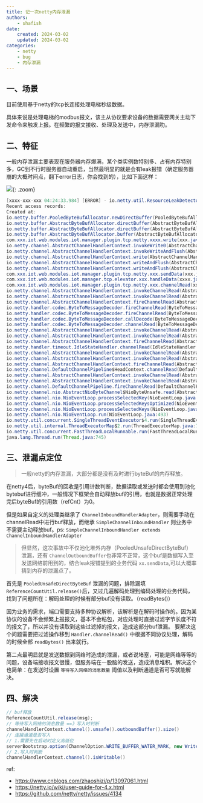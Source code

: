 ```yaml
---
title: 记一次netty内存泄漏
authors:
    - shafish
date:
    created: 2024-03-02
    updated: 2024-03-02
categories:
    - netty
    - bug
    - 内存泄漏
---
```


## 一、场景
目前使用基于netty的tcp长连接处理电梯秒级数据。

具体来说是处理电梯的modbus报文，该主从协议要求设备的数据需要网关主动下发命令来触发上报。在频繁的报文接收、处理及发送中，内存泄漏叻。

## 二、特征
一般内存泄漏主要表现在服务器内存爆满，某个类实例数特别多、占有内存特别多，GC到不行时服务器自动重启，当然最明显的就是会有leak报错（确定服务器崩的大概时间点，翻下error日志，你会找到的），比如下面这样：

![](https://picture.cdn.shafish.cn/blog/bug/430939DA-DBBF-4c82-9078-C28B8340B58C.png){: .zoom}

<!-- more -->

``` java
[xxxx-xxx-xxx 04:24:33.984] [ERROR] - io.netty.util.ResourceLeakDetector.reportTracedLeak(ResourceLeakDetector.java:320) - LEAK: ByteBuf.release() was not called before it's garbage-collected. See https://netty.io/wiki/reference-counted-objects.html for more information.
Recent access records: 
Created at:
io.netty.buffer.PooledByteBufAllocator.newDirectBuffer(PooledByteBufAllocator.java:349)
io.netty.buffer.AbstractByteBufAllocator.directBuffer(AbstractByteBufAllocator.java:187)
io.netty.buffer.AbstractByteBufAllocator.directBuffer(AbstractByteBufAllocator.java:178)
io.netty.buffer.AbstractByteBufAllocator.buffer(AbstractByteBufAllocator.java:115)
com.xxx.iot.web.modules.iot.manager.plugin.tcp.netty.xxxx.write(xxx.java:20)
io.netty.channel.AbstractChannelHandlerContext.invokeWrite0(AbstractChannelHandlerContext.java:715)
io.netty.channel.AbstractChannelHandlerContext.invokeWriteAndFlush(AbstractChannelHandlerContext.java:762)
io.netty.channel.AbstractChannelHandlerContext.write(AbstractChannelHandlerContext.java:788)
io.netty.channel.AbstractChannelHandlerContext.writeAndFlush(AbstractChannelHandlerContext.java:756)
io.netty.channel.AbstractChannelHandlerContext.writeAndFlush(AbstractChannelHandlerContext.java:806)
com.xxx.iot.web.modules.iot.manager.plugin.tcp.netty.xxx.sendData(xxx.java:26)
com.xxx.iot.web.modules.iot.manager.tcp.elevator.xxx.handleData(xxxx.java:212)
com.xxx.iot.web.modules.iot.manager.plugin.tcp.netty.xxx.channelRead(xxxx.java:73)
io.netty.channel.AbstractChannelHandlerContext.invokeChannelRead(AbstractChannelHandlerContext.java:377)
io.netty.channel.AbstractChannelHandlerContext.invokeChannelRead(AbstractChannelHandlerContext.java:363)
io.netty.channel.AbstractChannelHandlerContext.fireChannelRead(AbstractChannelHandlerContext.java:355)
io.netty.handler.codec.ByteToMessageDecoder.fireChannelRead(ByteToMessageDecoder.java:321)
io.netty.handler.codec.ByteToMessageDecoder.fireChannelRead(ByteToMessageDecoder.java:308)
io.netty.handler.codec.ByteToMessageDecoder.callDecode(ByteToMessageDecoder.java:422)
io.netty.handler.codec.ByteToMessageDecoder.channelRead(ByteToMessageDecoder.java:276)
io.netty.channel.AbstractChannelHandlerContext.invokeChannelRead(AbstractChannelHandlerContext.java:377)
io.netty.channel.AbstractChannelHandlerContext.invokeChannelRead(AbstractChannelHandlerContext.java:363)
io.netty.channel.AbstractChannelHandlerContext.fireChannelRead(AbstractChannelHandlerContext.java:355)
io.netty.handler.timeout.IdleStateHandler.channelRead(IdleStateHandler.java:286)
io.netty.channel.AbstractChannelHandlerContext.invokeChannelRead(AbstractChannelHandlerContext.java:377)
io.netty.channel.AbstractChannelHandlerContext.invokeChannelRead(AbstractChannelHandlerContext.java:363)
io.netty.channel.AbstractChannelHandlerContext.fireChannelRead(AbstractChannelHandlerContext.java:355)
io.netty.channel.DefaultChannelPipeline$HeadContext.channelRead(DefaultChannelPipeline.java:1410)
io.netty.channel.AbstractChannelHandlerContext.invokeChannelRead(AbstractChannelHandlerContext.java:377)
io.netty.channel.AbstractChannelHandlerContext.invokeChannelRead(AbstractChannelHandlerContext.java:363)
io.netty.channel.DefaultChannelPipeline.fireChannelRead(DefaultChannelPipeline.java:919)
io.netty.channel.nio.AbstractNioByteChannel$NioByteUnsafe.read(AbstractNioByteChannel.java:163)
io.netty.channel.nio.NioEventLoop.processSelectedKey(NioEventLoop.java:714)
io.netty.channel.nio.NioEventLoop.processSelectedKeysOptimized(NioEventLoop.java:650)
io.netty.channel.nio.NioEventLoop.processSelectedKeys(NioEventLoop.java:576)
io.netty.channel.nio.NioEventLoop.run(NioEventLoop.java:493)
io.netty.util.concurrent.SingleThreadEventExecutor$4.run(SingleThreadEventExecutor.java:989)
io.netty.util.internal.ThreadExecutorMap$2.run(ThreadExecutorMap.java:74)
io.netty.util.concurrent.FastThreadLocalRunnable.run(FastThreadLocalRunnable.java:30)
java.lang.Thread.run(Thread.java:745)
```

## 三、泄漏点定位
> 一般netty的内存泄漏，大部分都是没有及时进行byteBuf的内存释放。

在netty4后，byteBuf的回收是引用计数判断，数据读取或发送时都会使用到池化bytebuf进行缓冲，一般情况下框架会自动释放buf的引用，也就是数据正常处理完后byteBuf的引用数（refCnt）为0。

但是如果自定义的处理类继承了 `ChannelInboundHandlerAdapter`，则需要手动在channelRead中进行buf释放，而继承 `SimpleChannelInboundHandler` 则业务中不需要主动释放buf。ps: `SimpleChannelInboundHandler extends ChannelInboundHandlerAdapter`

> 但显然，这次事故中不仅池化堆外内存（PooledUnsafeDirectByteBuf）泄漏，还有 `ChannelOutboundBuffer`也非常不正常，这个buf是数据写入至发送网络前用到的，结合leak报错提到的业务代码 `xx.sendData`,可以大概率猜到内存的泄漏点了。

首先是 `PooledUnsafeDirectByteBuf` 泄漏的问题，排除漏填 `ReferenceCountUtil.release()`后，又过几遍解码处理到编码处理的业务代码，找到了问题所在：解码处理的时候有部分buf没有读取。（readBytes()）

因为业务的需求，端口需要支持多种协议解析，该解析是在解码时操作的。因为某协议的设备不会频繁上报报文，基本不会粘包，对应处理时直接过滤字节长度不符的报文了，所以并没有读取到这些过滤掉的报文，造成这部分buf泄漏。
要解决这个问题需要把过滤操作移到 `Handler.channelRead()` 中根据不同协议处理，解码的时候全部 `readBytes()` 出来就行。

第二点最明显就是发送数据到网络时造成的泄漏，或者说堵塞，可能是网络等等的问题，设备端接收报文很慢，但服务端在一股脑的发送，造成消息堆积。解决这个也简单：在发送时设置 `等待写入网络的消息数量` 阈值以及判断通道是否可写就能解决。

## 四、解决
``` java
// buf释放
ReferenceCountUtil.release(msg);
// 等待写入网络的消息数量 ==》写入时判断
channelHandlerContext.channel().unsafe().outboundBuffer().size()
// 连接通道是否写入
// 1.需要先在启动时定义高低位
serverBootstrap.option(ChannelOption.WRITE_BUFFER_WATER_MARK, new WriteBufferWaterMark(1024 * 1024, 8 * 1024 * 1024));
// 2.写入时判断
channelHandlerContext.channel().isWritable()
```


ref:
- https://www.cnblogs.com/zhaoshizi/p/13097061.html
- https://netty.io/wiki/user-guide-for-4.x.html
- https://github.com/netty/netty/issues/4134
